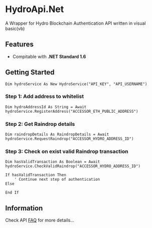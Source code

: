 # HydroApi.Net


A Wrapper for Hydro Blockchain Authentication API written in visual basic(vb)

 ## Features

 - Compitable with **.NET Standard 1.6**

## Getting Started

    Dim hydroService As New HydroService("API_KEY", "API_USERNAME")

### Step 1: Add address to whitelist

    Dim hydroAddressId As String = Await hydroService.RegisterAddress("ACCESSOR_ETH_PUBLIC_ADDRESS")

### Step 2: Get Raindrop details

    Dim raindropDetails As RaindropDetails = Await hydroService.RequestRaindrop("ACCESSOR_HYDRO_ADDRESS_ID")

### Step 3: Check on exist valid Raindrop transaction

    Dim hasValidTransaction As Boolean = Await hydroService.CheckValidRaindrop("ACCESSOR_HYDRO_ADDRESS_ID")

	If hasValidTransaction Then
		' Continue next step of authentication
	Else

	End If

 ## Information
  Check API [FAQ](https://github.com/hydrogen-dev/hydro-docs) for more details...
